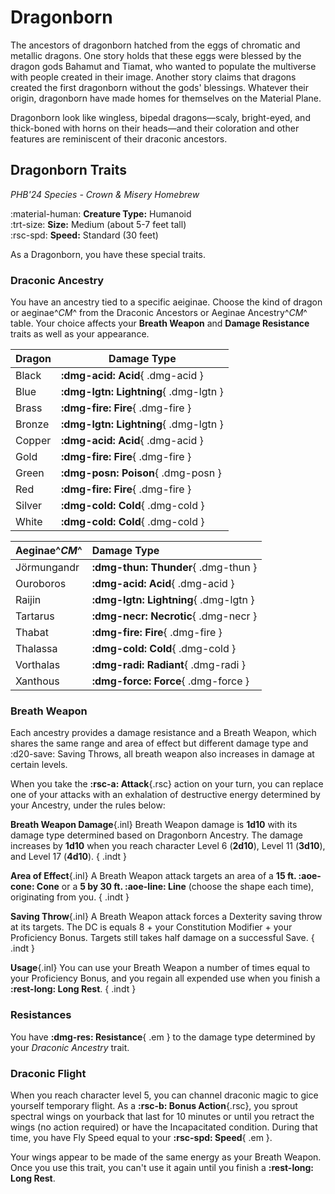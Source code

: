 # Dragonborn

The ancestors of dragonborn hatched from the eggs of chromatic and metallic dragons. One story holds that these eggs were blessed by the dragon gods Bahamut and Tiamat, who wanted to populate the multiverse with people created in their image. Another story claims that dragons created the first dragonborn without the gods' blessings. Whatever their origin, dragonborn have made homes for themselves on the Material Plane.

Dragonborn look like wingless, bipedal dragons—scaly, bright-eyed, and thick-boned with horns on their heads—and their coloration and other features are reminiscent of their draconic ancestors.

## Dragonborn Traits

*PHB'24 Species - Crown & Misery Homebrew*

:material-human: **Creature Type:** Humanoid  
:trt-size: **Size:** Medium (about 5-7 feet tall)  
:rsc-spd: **Speed:** Standard (30 feet)

As a Dragonborn, you have these special traits.

### Draconic Ancestry

You have an ancestry tied to a specific aeiginae. Choose the kind of dragon or aeginae^*CM*^ from the Draconic Ancestors or Aeginae Ancestry^*CM*^ table. Your choice affects your **Breath Weapon** and **Damage Resistance** traits as well as your appearance.

<div class="grid" markdown>

| Dragon | Damage Type |
|--------|-------------|
| Black  | **:dmg-acid: Acid**{ .dmg-acid } |
| Blue   | **:dmg-lgtn: Lightning**{ .dmg-lgtn } |
| Brass  | **:dmg-fire: Fire**{ .dmg-fire } |
| Bronze | **:dmg-lgtn: Lightning**{ .dmg-lgtn } |
| Copper | **:dmg-acid: Acid**{ .dmg-acid } |
| Gold   | **:dmg-fire: Fire**{ .dmg-fire } |
| Green  | **:dmg-posn: Poison**{ .dmg-posn } |
| Red    | **:dmg-fire: Fire**{ .dmg-fire } |
| Silver | **:dmg-cold: Cold**{ .dmg-cold } |
| White  | **:dmg-cold: Cold**{ .dmg-cold } |

| Aeginae^*CM*^ | Damage Type |
|:--|:--|
| Jörmungandr | **:dmg-thun: Thunder**{ .dmg-thun } |
| Ouroboros | **:dmg-acid: Acid**{ .dmg-acid } |
| Raijin | **:dmg-lgtn: Lightning**{ .dmg-lgtn } |
| Tartarus | **:dmg-necr: Necrotic**{ .dmg-necr } |
| Thabat | **:dmg-fire: Fire**{ .dmg-fire } |
| Thalassa | **:dmg-cold: Cold**{ .dmg-cold } |
| Vorthalas | **:dmg-radi: Radiant**{ .dmg-radi } |
| Xanthous | **:dmg-force: Force**{ .dmg-force } |

</div>

### Breath Weapon 

Each ancestry provides a damage resistance and a Breath Weapon, which shares the same range and area of effect but different damage type and :d20-save: Saving Throws, all breath weapon also increases in damage at certain levels.

When you take the **:rsc-a: Attack**{.rsc} action on your turn, you can replace one of your attacks with an exhalation of destructive energy determined by your Ancestry, under the rules below:

**Breath Weapon Damage**{.inl} Breath Weapon damage is **1d10** with its damage type determined based on Dragonborn Ancestry. The damage increases by **1d10** when you reach character Level 6 (**2d10**), Level 11 (**3d10**), and Level 17 (**4d10**). 
{ .indt }

**Area of Effect**{.inl} A Breath Weapon attack targets an area of a **15 ft. :aoe-cone: Cone** or a **5 by 30 ft. :aoe-line: Line** (choose the shape each time), originating from you. 
{ .indt }

**Saving Throw**{.inl} A Breath Weapon attack forces a Dexterity saving throw at its targets. The DC is equals 8 + your Constitution Modifier + your Proficiency Bonus. Targets still takes half damage on a successful Save.
{ .indt }

**Usage**{.inl} You can use your Breath Weapon a number of times equal to your Proficiency Bonus, and you regain all expended use when you finish a **:rest-long: Long Rest**.
{ .indt }

### Resistances

You have **:dmg-res: Resistance**{ .em } to the damage type determined by your *Draconic Ancestry* trait.

### Draconic Flight

When you reach character level 5, you can channel draconic magic to gice yourself temporary flight. As a **:rsc-b: Bonus Action**{.rsc}, you sprout spectral wings on yourback that last for 10 minutes or until you retract the wings (no action required) or have the Incapacitated condition. During that time, you have Fly Speed equal to your **:rsc-spd: Speed**{ .em }.

Your wings appear to be made of the same energy as your Breath Weapon. Once you use this trait, you can't use it again until you finish a **:rest-long: Long Rest**.


<!--

## Lore

--8<-- "docs/chr-creation/origin/species/index.md:species-warning"

Dragonborn are a proud species, valuing clan loyalty and personal prowess above all else. Their origins trace back to the ancient Aeginae progenitor, whose name has been lost to history. Aeginae sculpted the Dragonborn from its own scales, creating them as a race of executors bound to serve their creator. This bond led to a long history of fear and ostracisation from other races.

Now, with the Aeginae all but extinct, the Dragonborn remain resolute in their desire for independence. Determined to maintain self-sufficiency, they refuse to owe allegiance to anyone—not even the gods, and certainly not the Spires.

Most Dragonborn are found either aboard the Karakorum Arks or in Soterrano, where they live between 80 to 100 years. Their physical traits make them uniquely suited to harsh environments, where other species might perish. While they are often perceived as intimidating or gruff by unfamiliar races, a Dragonborn's greatest gift to an ally is their unwavering loyalty. Their sense of humour is equally dry, no matter where they are from.

--> 